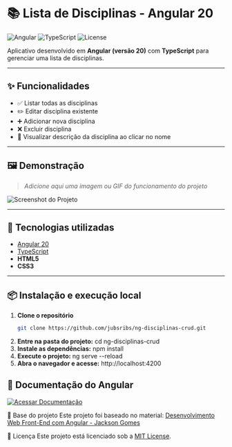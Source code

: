 # 📚 Lista de Disciplinas - Angular 20

![Angular](https://img.shields.io/badge/Angular-20-DD0031?style=for-the-badge&logo=angular&logoColor=white)
![TypeScript](https://img.shields.io/badge/TypeScript-5-3178C6?style=for-the-badge&logo=typescript&logoColor=white)
![License](https://img.shields.io/badge/license-MIT-green?style=for-the-badge)

Aplicativo desenvolvido em **Angular (versão 20)** com **TypeScript** para gerenciar uma lista de disciplinas.  

---

## ✨ Funcionalidades
- ✅ Listar todas as disciplinas
- ✏️ Editar disciplina existente
- ➕ Adicionar nova disciplina
- ❌ Excluir disciplina
- 📄 Visualizar descrição da disciplina ao clicar no nome

---

## 🖼️ Demonstração
> *Adicione aqui uma imagem ou GIF do funcionamento do projeto*

![Screenshot do Projeto](./screenshot.png)

---

## 🚀 Tecnologias utilizadas
- [Angular 20](https://angular.io)
- [TypeScript](https://www.typescriptlang.org/)
- **HTML5**
- **CSS3**

---

## 📦 Instalação e execução local

1. **Clone o repositório**
   ```bash
   git clone https://github.com/jubsribs/ng-disciplinas-crud.git
2. **Entre na pasta do projeto:**
        cd ng-disciplinas-crud
3. **Instale as dependências:**
      npm install
4. **Execute o projeto:**
      ng serve --reload
5. **Abra o navegador e acesse:**
      http://localhost:4200

## 📖 Documentação do Angular
[![Acessar Documentação](https://img.shields.io/badge/Angular-Docs-red?style=for-the-badge&logo=angular&logoColor=white)](https://angular.io/docs)

📌 Base do projeto
Este projeto foi baseado no material:
[Desenvolvimento Web Front-End com Angular - Jackson Gomes](https://jacksongomesbr.gitbooks.io/desenvolvimento-web-front-end-com-angular/content/conceitos-iniciais/criando-o-projeto.html)

📜 Licença
Este projeto está licenciado sob a [MIT License]().
